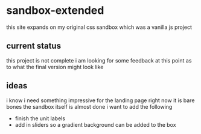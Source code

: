 # sandbox-extended
this site expands on my original css sandbox which was a vanilla js project
## current status
this project is not complete
i am looking for some feedback at this point as to what the final version might look like
## ideas
i know i need something impressive for the landing page right now it is bare bones
the sandbox itself is almost done
i want to add the following
- finish the unit labels
- add in sliders so a gradient background can be added to the box
